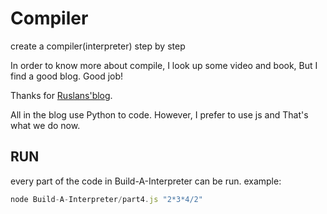 # Compiler
create a compiler(interpreter) step by step

In order to know more about compile, I look up some video and book, But I find a good blog.
Good job!

Thanks for [Ruslans'blog](https://ruslanspivak.com/lsbasi-part1/).

All in the blog use Python to code. However, I prefer to use js and That's what we do now.

## RUN
every part of the code in Build-A-Interpreter can be run.
example:

```javascript
node Build-A-Interpreter/part4.js "2*3*4/2"
```